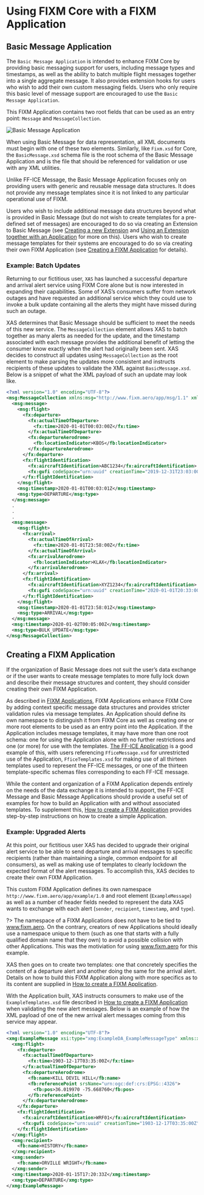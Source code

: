 # Using FIXM Core with a FIXM Application

## Basic Message Application

The `Basic Message Application` is intended to enhance FIXM Core
by providing basic messaging support for users, including message types
and timestamps, as well as the ability to batch multiple flight messages
together into a single aggregate message. It also provides extension
hooks for users who wish to add their own custom messaging fields. Users
who only require this basic level of message support are encouraged to
use the `Basic Message Application`.

This FIXM Application contains two root fields that can be used as an
entry point: `Message` and `MessageCollection`.

![Basic Message Application](.//media/other-using-fixm-core-with-an-application-library-01.png "Basic Message Application")

When using Basic Message for data representation, all XML documents must
begin with one of these two elements. Similarly, like `Fixm.xsd` for Core,
the `BasicMessage.xsd` schema file is the root schema of the Basic Message
Application and is the file that should be referenced for
validation or use with any XML utilities.

Unlike FF-ICE Message, the Basic Message Application focuses
only on providing users with generic and reusable message data
structures. It does not provide any message templates since it is not
linked to any particular operational use of FIXM.

Users who wish to include additional message data structures beyond what
is provided in Basic Message (but do not wish to create templates
for a pre-defined set of messages) are encouraged to do so via creating
an Extension to Basic Message (see [Creating a new Extension](fixm-for-other-use-cases/using-fixm-core-with-an-extension?id=creating-a-new-extension) and [Using an Extension together with an Application](fixm-for-other-use-cases/using-fixm-core-with-an-extension?id=using-an-extension-together-with-an-application)
for more on this). Users who wish to create message templates for their
systems are encouraged to do so via creating their own FIXM Application
 (see [Creating a FIXM Application](fixm-for-other-use-cases/using-fixm-core-with-an-application?id=creating-a-fixm-application) for details).

### Example: Batch Updates

Returning to our fictitious user, `XAS` has launched a successful
departure and arrival alert service using FIXM Core alone but is now
interested in expanding their capabilities. Some of XAS’s consumers
suffer from network outages and have requested an additional service
which they could use to invoke a bulk update containing all the alerts
they might have missed during such an outage.

XAS determines that Basic Message should be sufficient to meet the needs
of this new service. The `MessageCollection` element allows XAS to batch
together as many alerts as needed for the update, and the timestamp
associated with each message provides the additional benefit of letting
the consumer know exactly when the alert had originally been sent. XAS
decides to construct all updates using `MessageCollection` as the root
element to make parsing the updates more consistent and instructs
recipients of these updates to validate the XML against
`BasicMessage.xsd`. Below is a snippet of what the XML payload of such an
update may look like.

```xml
<?xml version="1.0" encoding="UTF-8"?>
<msg:MessageCollection xmlns:msg="http://www.fixm.aero/app/msg/1.1" xmlns:fx="http://www.fixm.aero/flight/4.3" xmlns:fb="http://www.fixm.aero/base/4.3">
  <msg:message>
    <msg:flight>
      <fx:departure>
        <fx:actualTimeOfDeparture>
          <fx:time>2020-01-01T00:03:00Z</fx:time>
        </fx:actualTimeOfDeparture>
        <fx:departureAerodrome>
          <fb:locationIndicator>KBOS</fb:locationIndicator>
        </fx:departureAerodrome>
      </fx:departure>
      <fx:flightIdentification>
        <fx:aircraftIdentification>ABC1234</fx:aircraftIdentification>
        <fx:gufi codeSpace="urn:uuid" creationTime="2019-12-31T23:03:00Z" namespaceDomain="FULLY_QUALIFIED_DOMAIN_NAME" namespaceIdentifier="example.com">3e7f6a63-6c3b-4f0f-844b-4b84338ed103</fx:gufi>
      </fx:flightIdentification>
    </msg:flight>
    <msg:timestamp>2020-01-01T00:03:01Z</msg:timestamp>
    <msg:type>DEPARTURE</msg:type>
  </msg:message>
  .
  .
  .
  <msg:message>
    <msg:flight>
      <fx:arrival>
        <fx:actualTimeOfArrival>
          <fx:time>2020-01-01T23:58:00Z</fx:time>
        </fx:actualTimeOfArrival>
        <fx:arrivalAerodrome>
          <fb:locationIndicator>KLAX</fb:locationIndicator>
        </fx:arrivalAerodrome>
      </fx:arrival>
      <fx:flightIdentification>
        <fx:aircraftIdentification>XYZ1234</fx:aircraftIdentification>
        <fx:gufi codeSpace="urn:uuid" creationTime="2020-01-01T20:33:00Z" namespaceDomain="FULLY_QUALIFIED_DOMAIN_NAME" namespaceIdentifier="example.com">3808e010-3c24-4a04-afd2-f62ba9ec43f6</fx:gufi>
      </fx:flightIdentification>
    </msg:flight>
    <msg:timestamp>2020-01-01T23:58:01Z</msg:timestamp>
    <msg:type>ARRIVAL</msg:type>
  </msg:message>
  <msg:timestamp>2020-01-02T00:05:00Z</msg:timestamp>
  <msg:type>BULK_UPDATE</msg:type>
</msg:MessageCollection>

```

## Creating a FIXM Application

If the organization of Basic Message does not suit the user’s data
exchange or if the user wants to create message templates to more fully
lock down and describe their message structures and content, they should
consider creating their own FIXM Application.

As described in [FIXM Applications](/general-guidance/applications.md), FIXM Applications enhance FIXM Core by adding context specific message data structures and provides
stricter validation rules via message templates. An Application should
define its own namespace to distinguish it from FIXM Core as well as
creating one or more root elements to be used as an entry point into the
Application. If the Application includes message templates, it may have more
than one root schema: one for using the Application alone with
no further restrictions and one (or more) for use with the templates.
[The FF-ICE Application](fixm-in-support-of-ffice/ffice-application-for-fixm) is a good example of this, with
users referencing `FficeMessage.xsd` for unrestricted use of the Application,
`FficeTemplates.xsd` for making use of all thirteen templates used to
represent the FF-ICE messages, or one of the thirteen template-specific
schemas files corresponding to each FF-ICE message.

While the content and organization of a FIXM Application depends
entirely on the needs of the data exchange it is intended to support,
the FF-ICE Message and Basic Message Applications should
provide a useful set of examples for how to build an Application with and
without associated templates. To supplement this, [How to create a FIXM Application](how-to-create-application/introduction)
provides step-by-step instructions on how to create a simple
Application.

### Example: Upgraded Alerts

At this point, our fictitious user XAS has decided to upgrade their
original alert service to be able to send departure and arrival messages
to specific recipients (rather than maintaining a single, common
endpoint for all consumers), as well as making use of templates to
clearly lockdown the expected format of the alert messages. To
accomplish this, XAS decides to create their own FIXM Application.

This custom FIXM Application defines its own namespace
`http://www.fixm.aero/app/example/1.0` and root
element (`ExampleMessage`) as well as a number of header fields needed to
represent the data XAS wants to exchange with each alert (`sender`,
`recipient`, `timestamp`, and `type`).

?> The namespace of a FIXM Applications does not have to be tied to www.fixm.aero. On the contrary, creators of new Applications should ideally use a namespace unique to them (such as one that starts with a fully qualified domain name that they own) to avoid a possible collision with other Applications.  This was the motiviation for using www.fixm.aero for this example.

XAS then goes on to create two templates: one that concretely specifies the content of a departure alert and
another doing the same for the arrival alert. Details on how to build this FIXM Application along with more specifics as to its content are supplied
in [How to create a FIXM Application](how-to-create-application/introduction).

With the Application built, XAS instructs consumers to make use
of the `ExampleTemplates.xsd` file described in [How to create a FIXM Application](how-to-create-application/introduction) when validating
the new alert messages. Below is an example of how the XML payload of
one of the new arrival alert messages coming from this service may
appear.

```xml
<?xml version="1.0" encoding="UTF-8"?>
<xmg:ExampleMessage xsi:type="xmg:ExampleDA_ExampleMessageType" xmlns:xmg="http://www.fixm.aero/app/example/1.0" xmlns:fb="http://www.fixm.aero/base/4.3" xmlns:fx="http://www.fixm.aero/flight/4.3" xmlns:xsi="http://www.w3.org/2001/XMLSchema-instance">
  <xmg:flight>
    <fx:departure>
      <fx:actualTimeOfDeparture>
        <fx:time>1903-12-17T03:35:00Z</fx:time>
      </fx:actualTimeOfDeparture>
      <fx:departureAerodrome>
        <fb:name>KILL DEVIL HILL</fb:name>
        <fb:referencePoint srsName="urn:ogc:def:crs:EPSG::4326">
          <fb:pos>36.019970 -75.668760</fb:pos>
        </fb:referencePoint>
      </fx:departureAerodrome>
    </fx:departure>
    <fx:flightIdentification>
      <fx:aircraftIdentification>WRF01</fx:aircraftIdentification>
      <fx:gufi codeSpace="urn:uuid" creationTime="1903-12-17T03:35:00Z" namespaceDomain="FULLY_QUALIFIED_DOMAIN_NAME" namespaceIdentifier="example.com">18611e54-52b8-4fb5-a2fa-12173b1d39db</fx:gufi>
    </fx:flightIdentification>
  </xmg:flight>
  <xmg:recipient>
    <fb:name>HISTORY</fb:name>
  </xmg:recipient>
  <xmg:sender>
    <fb:name>ORVILLE WRIGHT</fb:name>
  </xmg:sender>
  <xmg:timestamp>2020-01-15T17:20:33Z</xmg:timestamp>
  <xmg:type>DEPARTURE</xmg:type>
</xmg:ExampleMessage>
```
